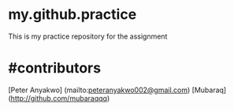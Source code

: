 # my.github.practice
This is my practice repository for the assignment
# #contributors
[Peter Anyakwo] (mailto:peteranyakwo002@gmail.com)
[Mubaraq] (http://github.com/mubaraqqq)
